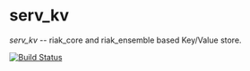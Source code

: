 serv_kv
=======
   _serv_kv_ -- riak_core and riak_ensemble based Key/Value store.

[![Build Status](https://travis-ci.org/henglinli/erl_serv.svg?branch=riak_core)](https://travis-ci.org/henglinli/erl_serv)
